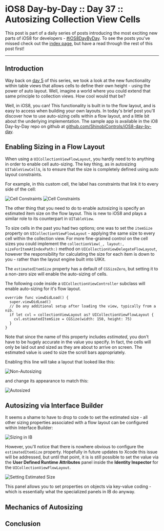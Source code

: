 # iOS8 Day-by-Day :: Day 37 :: Autosizing Collection View Cells

This post is part of a daily series of posts introducing the most exciting new
parts of iOS8 for developers - [#iOS8DayByDay](https://twitter.com/search?q=%23iOS8DayByDay).
To see the posts you've missed check out the [index page](http://shinobicontrols.com/iOS8DayByDay),
but have a read through the rest of this post first!

---

## Introduction

Way back on [day 5](http://www.shinobicontrols.com/blog/posts/2014/07/24/ios8-day-by-day-day-5-auto-sizing-table-view-cells/)
of this series, we took a look at the new functionality within table views that
allows cells to define their own height - using the power of auto layout. Well,
imagine a world where you could extend that same principle to collection views.
How cool would that be?

Well, in iOS8, you can! This functionality is built in to the flow layout, and
is easy to access when building your own layouts. In today's brief post you'll
discover how to use auto-sizing cells within a flow layout, and a little bit
about the underlying implementation. The sample app is available in the
iO8 Day-by-Day repo on github at
[github.com/ShinobiControls/iOS8-day-by-day](https://github.com/ShinobiControls/iOS8-day-by-day).


## Enabling Sizing in a Flow Layout

When using a `UICollectionViewFlowLayout`, you hardly need to to anything in
order to enable cell auto-sizing. The key thing, as in autosizing
`UITableViewCell`s, is to ensure that the size is completely defined using auto
layout constraints.

For example, in this custom cell, the label has constraints that link it to
every side of the cell:

![Cell Constraints](assets/cell_constraints.png)
![Cell Constraints](assets/cell_constraints2.png)

The other thing that you need to do to enable autosizing is specify an estimated
item size on the flow layout. This is new to iOS8 and plays a similar role to
its counterpart in `UITableView`.

To size cells in the past you had two options; one was to set the `itemSize`
property on `UICollectionViewFlowLayout` - applying the same size to every cell
within the collection view. For more fine-grained control on the cell sizes you
could implement the `collectionView(_, layout:, sizeForItemAtIndexPath:)` method
on `UICollectionViewDelegateFlowLayout`, however the responsibility for
calculating the size for each item is down to you - rather than the layout
engine built into UIKit. 

The `estimatedItemSize` property has a default of `CGSizeZero`, but setting it
to a non-zero size will enable the auto-sizing of cells.

The following code inside a `UICollectionViewController` subclass will enable
auto-sizing for it's flow layout.

    override func viewDidLoad() {
      super.viewDidLoad()
      // Do any additional setup after loading the view, typically from a nib.
      if let cvl = collectionViewLayout as? UICollectionViewFlowLayout {
        cvl.estimatedItemSize = CGSize(width: 150, height: 75)
      }
    }

Note that since the name of this property includes _estimated_, you don't have
to be hugely accurate in the value you specify. In fact, the cells will only be
laid out and sized as they are about to arrive on screen. The estimated value is
used to size the scroll bars appropriately.

Enabling this line will take a layout that looked like this:

![Non-Autosizing](assets/default_layout.png)

and change its appearance to match this:

![Autosized](assets/autosized.png)

## Autosizing via Interface Builder

It seems a shame to have to drop to code to set the estimated size - all other
sizing properties associated with a flow layout can be configured within 
Interface Builder:

![Sizing in IB](assets/sizes.png)

However, you'll notice that there is nowhere obvious to configure the
`estimatedItemSize` property. Hopefully in future updates to Xcode this issue 
will be addressed, but until that point, it is is still possible to set the
value via the __User Defined Runtime Attributes__ panel inside the
__Identity Inspector__ for the `UICollectionViewFlowLayout`.

![Setting Estimated Size](assets/set_size_in_ib.png)

This panel allows you to set properties on objects via key-value coding - which
is essentially what the specialized panels in IB do anyway.


## Mechanics of Autosizing


## Conclusion

